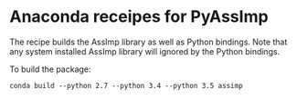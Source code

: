 # Anaconda receipes for PyAssImp

The recipe builds the AssImp library as well as Python bindings. Note that any
system installed AssImp library will ignored by the Python bindings.

To build the package:

```
conda build --python 2.7 --python 3.4 --python 3.5 assimp
```
